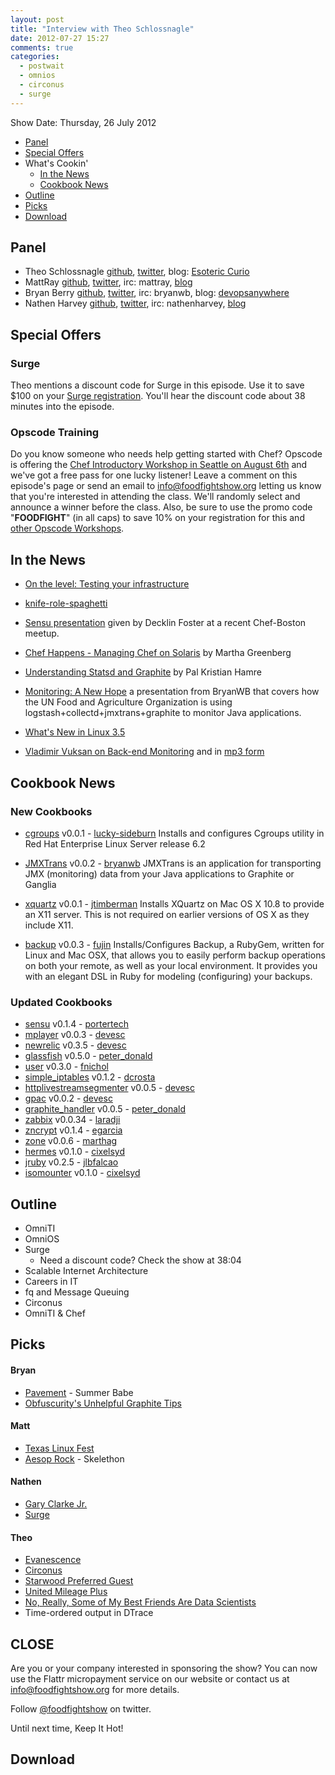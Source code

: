 ```yaml
---
layout: post
title: "Interview with Theo Schlossnagle"
date: 2012-07-27 15:27
comments: true
categories: 
  - postwait
  - omnios
  - circonus
  - surge
---
```

Show Date:  Thursday, 26 July 2012

* [Panel](http://foodfightshow.org/2012/07/interview-with-theo-schlossnagle.html#panel)
* [Special Offers](http://foodfightshow.org/2012/07/interview-with-theo-schlossnagle.html#offer)
* What's Cookin'
  * [In the News](http://foodfightshow.org/2012/07/interview-with-theo-schlossnagle.html#news)
  * [Cookbook News](http://foodfightshow.org/2012/07/interview-with-theo-schlossnagle.html#cookbooks)
* [Outline](http://foodfightshow.org/2012/07/interview-with-theo-schlossnagle.html#outline)
* [Picks](http://foodfightshow.org/2012/07/interview-with-theo-schlossnagle.html#picks)
* [Download]()

Panel<a name="panel"></a>
-----

* Theo Schlossnagle [github](https://github.com/postwait), [twitter](http://twitter.com/postwait), blog: [Esoteric Curio](http://lethargy.org/~jesus/)
* MattRay [github](http://github.com/mattray), [twitter](http://twitter.com/mattray), irc: mattray, [blog](http://www.leastresistance.net/)
* Bryan Berry [github](http://github.com/bryanwb), [twitter](http://twitter.com/bryanwb), irc: bryanwb, blog: [devopsanywhere](http://devopsanywhere.blogspot.com)
* Nathen Harvey [github](http://github.com/nathenharvey), [twitter](http://twitter.com/nathenharvey), irc: nathenharvey, [blog](http://nathenharvey.com)


Special Offers<a name="offer"></a>
--------------
### Surge

Theo mentions a discount code for Surge in this episode.  Use it to save $100 on your [Surge registration](http://surge2012.eventbrite.com/event/2699655743).  You'll hear the discount code about 38 minutes into the episode.

### Opscode Training

Do you know someone who needs help getting started with Chef?  Opscode is offering the [Chef Introductory Workshop in Seattle on August 6th](http://www.eventbrite.com/event/3727049706) and we've got a free pass for one lucky listener!  Leave a comment on this episode's page or send an email to [info@foodfightshow.org](mailto:info@foodfightshow.org) letting us know that you're interested in attending the class.  We'll randomly select and announce a winner before the class.  Also, be sure to use the promo code "**FOODFIGHT**" (in all caps) to save 10% on your registration for this and [other Opscode Workshops](http://www.eventbrite.com/org/429733222?s=5384212).


In the News<a name="news"></a>
-----------

* [On the level: Testing your infrastructure](http://www.opscode.com/blog/2012/07/20/on-the-level-testing-your-infrastructure/)

* [knife-role-spaghetti](http://www.miketheman.net/2012/07/20/a-picture-is-worth-a-few-thousand-bytes/)

* [Sensu presentation](https://github.com/sensu/sensu-slides) given by Decklin Foster at a recent Chef-Boston meetup.

* [Chef Happens - Managing Chef on Solaris](http://wix.io/2012/07/22/chef-on-solaris/) by Martha Greenberg

* [Understanding Statsd and Graphite](http://blog.pkhamre.com/2012/07/24/understanding-statsd-and-graphite/) by Pal Kristian Hamre

* [Monitoring: A New Hope](https://github.com/bryanwb/monitoring-preso) a presentation from BryanWB that covers how the UN Food and Agriculture Organization is using logstash+collectd+jmxtrans+graphite to monitor Java applications.

* [What's New in Linux 3.5](http://www.h-online.com/open/features/What-s-new-in-Linux-3-5-1637461.html)

* [Vladimir Vuksan on Back-end Monitoring](http://www.youtube.com/watch?v=IqsomXrHMB4) and in [mp3 form](http://vuksan.com/velocity-online-backend-metrics.mp3)

Cookbook News<a name="cookbooks"></a>
-------------
### New Cookbooks

* [cgroups](http://community.opscode.com/cookbooks/cgroups) v0.0.1 - [lucky-sideburn](http://community.opscode.com/users/lucky-sideburn)
Installs and configures Cgroups utility in Red Hat Enterprise Linux Server release 6.2

* [JMXTrans](https://github.com/bryanwb/chef-jmxtrans) v0.0.2 - [bryanwb](http://github.com/bryanwb)
JMXTrans is an application for transporting JMX (monitoring) data from your Java applications to Graphite or Ganglia

* [xquartz](http://community.opscode.com/cookbooks/xquartz) v0.0.1 - [jtimberman](http://community.opscode.com/users/jtimberman)
Installs XQuartz on Mac OS X 10.8 to provide an X11 server.  This is not required on earlier versions of OS X as they include X11.

* [backup](http://community.opscode.com/cookbooks/backup) v0.0.3 - [fujin](http://community.opscode.com/users/fujin)
Installs/Configures Backup, a RubyGem, written for Linux and Mac OSX, that allows you to easily perform backup operations on both your remote, as well as your local environment. It provides you with an elegant DSL in Ruby for modeling (configuring) your backups.

### Updated Cookbooks

* [sensu](http://community.opscode.com/cookbooks/sensu) v0.1.4 - [portertech](http://community.opscode.com/users/portertech)
* [mplayer](http://community.opscode.com/cookbooks/mplayer) v0.0.3 - [devesc](http://community.opscode.com/users/devesc)
* [newrelic](http://community.opscode.com/cookbooks/newrelic) v0.3.5 - [devesc](http://community.opscode.com/users/devesc)
* [glassfish](http://community.opscode.com/cookbooks/glassfish) v0.5.0 - [peter_donald](http://community.opscode.com/users/peter_donald)
* [user](http://community.opscode.com/cookbooks/user) v0.3.0 - [fnichol](http://community.opscode.com/users/fnichol)
* [simple_iptables](http://community.opscode.com/cookbooks/simple_iptables) v0.1.2 - [dcrosta](http://community.opscode.com/users/dcrosta)
* [httplivestreamsegmenter](http://community.opscode.com/cookbooks/httplivestreamsegmenter) v0.0.5 - [devesc](http://community.opscode.com/users/devesc)
* [gpac](http://community.opscode.com/cookbooks/gpac) v0.0.2 - [devesc](http://community.opscode.com/users/devesc)
* [graphite_handler](http://community.opscode.com/cookbooks/graphite_handler) v0.0.5 - [peter_donald](http://community.opscode.com/users/peter_donald)
* [zabbix](http://community.opscode.com/cookbooks/zabbix) v0.0.34 - [laradji](http://community.opscode.com/users/laradji)
* [zncrypt](http://community.opscode.com/cookbooks/zncrypt) v0.1.4 - [egarcia](http://community.opscode.com/users/egarcia)
* [zone](http://community.opscode.com/cookbooks/zone) v0.0.6 - [marthag](http://community.opscode.com/users/marthag)
* [hermes](http://community.opscode.com/cookbooks/hermes) v0.1.0 - [cixelsyd](http://community.opscode.com/users/cixelsyd)
* [jruby](http://community.opscode.com/cookbooks/jruby) v0.2.5 - [jlbfalcao](http://community.opscode.com/users/jlbfalcao)
* [isomounter](http://community.opscode.com/cookbooks/isomounter) v0.1.0 - [cixelsyd](http://community.opscode.com/users/cixelsyd)

Outline<a name="outline"></a>
-------

* OmniTI
* OmniOS
* Surge
  * Need a discount code?  Check the show at 38:04
* Scalable Internet Architecture
* Careers in IT
* fq and Message Queuing
* Circonus
* OmniTI &amp; Chef


Picks<a name="picks"></a>
-----

#### Bryan

* [Pavement](http://en.wikipedia.org/wiki/Pavement_%28band%29) - Summer Babe
* [Obfuscurity's Unhelpful Graphite Tips](http://obfuscurity.com/2012/04/Unhelpful-Graphite-Tip-1)

#### Matt

* [Texas Linux Fest](http://2012.texaslinuxfest.org/)
* [Aesop Rock](http://aesoprock.com/) - Skelethon

#### Nathen

* [Gary Clarke Jr.](http://www.garyclarkjr.com/)
* [Surge](http://omniti.com/surge/2012)

#### Theo

* [Evanescence](http://www.evanescence.com/)
* [Circonus](http://circonus.com/)
* [Starwood Preferred Guest](http://www.starwoodhotels.com/preferredguest/)
* [United Mileage Plus](http://www.united.com/web/en-US/content/mileageplus/default.aspx)
* [No, Really, Some of My Best Friends Are Data Scientists](http://cscs.umich.edu/~crshalizi/weblog/925.html)
* Time-ordered output in DTrace

CLOSE
-----

Are you or your company interested in sponsoring the show?  You can now use the Flattr micropayment service on our website or contact us at [info@foodfightshow.org](mailto:info@foodfightshow.org) for more details.

Follow [@foodfightshow](http://twitter.com/foodfightshow) on twitter.

Until next time, Keep It Hot!


Download
--------

